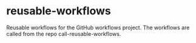 # reusable-workflows

Reusable workflows for the GitHub workflows project. The workflows are called from the repo call-reusable-workflows.
